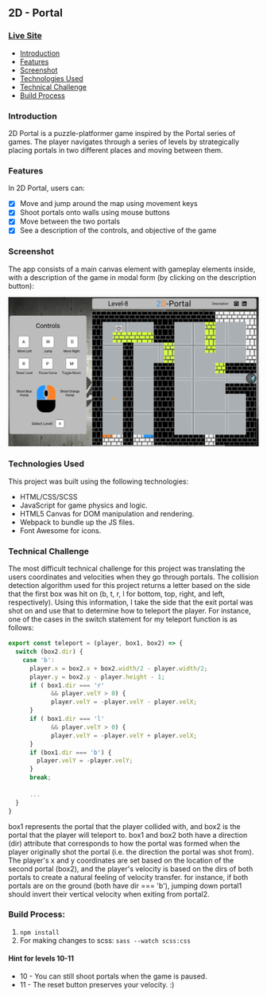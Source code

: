 ## 2D - Portal

### [Live Site](https://mwojick.github.io/2D-Portal/)

- [Introduction](#introduction)
- [Features](#features)
- [Screenshot](#screenshot)
- [Technologies Used](#technologies-used)
- [Technical Challenge](#technical-challenge)
- [Build Process](#build-process)

### Introduction

2D Portal is a puzzle-platformer game inspired by the Portal series of games. The player navigates through a series of levels by strategically placing portals in two different places and moving between them.

### Features

In 2D Portal, users can:

- [x] Move and jump around the map using movement keys
- [x] Shoot portals onto walls using mouse buttons
- [x] Move between the two portals
- [x] See a description of the controls, and objective of the game

### Screenshot

The app consists of a main canvas element with gameplay elements inside, with a description of the game in modal form (by clicking on the description button):

![alt text](./img/2d-portal-screenshot.png "2D Portal Game")


### Technologies Used

This project was built using the following technologies:

* HTML/CSS/SCSS
* JavaScript for game physics and logic.
* HTML5 Canvas for DOM manipulation and rendering.
* Webpack to bundle up the JS files.
* Font Awesome for icons.

### Technical Challenge

The most difficult technical challenge for this project was translating the users coordinates and velocities when they go through portals. The collision detection algorithm used for this project returns a letter based on the side that the first box was hit on (b, t, r, l for bottom, top, right, and left, respectively). Using this information, I take the side that the exit portal was shot on and use that to determine how to teleport the player. For instance, one of the cases in the switch statement for my teleport function is as follows:

```JavaScript
export const teleport = (player, box1, box2) => {
  switch (box2.dir) {
    case 'b':
      player.x = box2.x + box2.width/2 - player.width/2;
      player.y = box2.y - player.height - 1;
      if ( box1.dir === 'r'
            && player.velY > 0) {
            player.velY = -player.velY - player.velX;
      }
      if ( box1.dir === 'l'
            && player.velY > 0) {
            player.velY = -player.velY + player.velX;
      }
      if (box1.dir === 'b') {
        player.velY = -player.velY;
      }
      break;

      ...
  }
}
```

box1 represents the portal that the player collided with, and box2 is the portal that the player will teleport to. box1 and box2 both have a direction (dir) attribute that corresponds to how the portal was formed when the player originally shot the portal (i.e. the direction the portal was shot from). The player's x and y coordinates are set based on the location of the second portal (box2), and the player's velocity is based on the dirs of both portals to create a natural feeling of velocity transfer. for instance, if both portals are on the ground (both have dir === 'b'), jumping down portal1 should invert their vertical velocity when exiting from portal2.

### Build Process:
1. `npm install`
2. For making changes to scss: `sass --watch scss:css`

#### Hint for levels 10-11
* 10 - You can still shoot portals when the game is paused.
* 11 - The reset button preserves your velocity. :)
